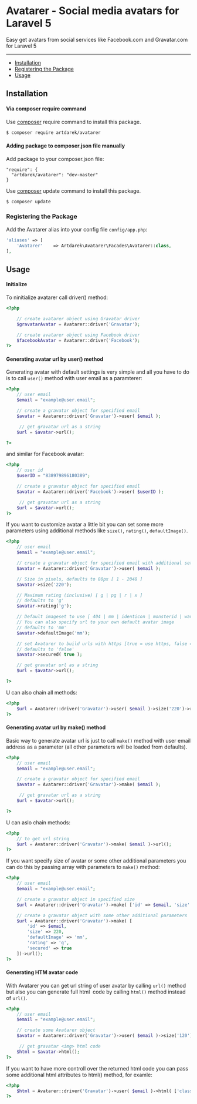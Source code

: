 # Avatarer - Social media avatars for Laravel 5

Easy get avatars from social services like Facebook.com and Gravatar.com for Laravel 5

---

- [Installation](#installation)
- [Registering the Package](#registering-the-package)
- [Usage](#usage)

## Installation 

#### Via composer require command

Use [composer](http://getcomposer.org) require command to install this package.

``` bash
$ composer require artdarek/avatarer
```

#### Adding package to composer.json file manually

Add package to your composer.json file:

```
"require": {
  "artdarek/avatarer": "dev-master"
}
```

Use [composer](http://getcomposer.org) update command to install this package.

``` bash
$ composer update
```

### Registering the Package

Add the Avatarer alias into your config file ``config/app.php``:

```php
'aliases' => [
    'Avatarer'    => Artdarek\Avatarer\Facades\Avatarer::class,
],
```

## Usage

#### Initialize

To ninitialize avatarer call driver() method:

```php
<?php

	// create avatarer object using Gravatar driver
 	$gravatarAvatar = Avatarer::driver('Gravatar');

	// create avatarer object using Facebook driver
 	$facebookAvatar = Avatarer::driver('Facebook');
?>
```

#### Generating avatar url by user() method

Generating avatar with default settings is very simple and all you have to do is to call
``user()`` method with user email as a paramterer:

```php
<?php
	// user email
	$email = "example@user.email";

	// create a gravatar object for specified email
 	$avatar = Avatarer::driver('Gravatar')->user( $email );

	 // get gravatar url as a string
	$url = $avatar->url();

?>
```

and similar for Facebook avatar:

```php
<?php
	// user id
	$userID = "838979896180389";

	// create a gravatar object for specified email
 	$avatar = Avatarer::driver('Facebook')->user( $userID );

	 // get gravatar url as a string
	$url = $avatar->url();
?>
```


If you want to customize avatar a little bit you can set some more parameters using additional methods
like ``size()``, ``rating()``, ``defaultImage()``.

```php
<?php
	// user email
	$email = "example@user.email";

	// create a gravatar object for specified email with additional settings
 	$avatar = Avatarer::driver('Gravatar')->user( $email );

 	// Size in pixels, defaults to 80px [ 1 - 2048 ]
	$avatar->size('220');

	// Maximum rating (inclusive) [ g | pg | r | x ]
	// defaults to 'g'
	$avatar->rating('g');

	// Default imageset to use [ 404 | mm | identicon | monsterid | wavatar ]
	// You can also specify url to your own default avatar image
	// defaults to 'mm'
	$avatar->defaultImage('mm');

    // set Avatarer to build urls with https [true = use https, false = ise http]
    // defaults to 'false'
    $avatar->secured( true );

	// get gravatar url as a string
	$url = $avatar->url();

?>
```

U can also chain all methods:

```php
<?php
 	$url = Avatarer::driver('Gravatar')->user( $email )->size('220')->rating('g')->defaultImage('mm')->url();
?>
```


#### Generating avatar url by make() method

Basic way to generate avatar url is just to call ``make()`` method with
user email address as a parameter (all other parameters will be loaded from defaults).

```php
<?php
	// user email
	$email = "example@user.email";

	// create a gravatar object for specified email
 	$avatar = Avatarer::driver('Gravatar')->make( $email );

	 // get gravatar url as a string
	$url = $avatar->url();

?>
```

U can aslo chain methods:

```php
<?php
	// to get url string
	$url = Avatarer::driver('Gravatar')->make( $email )->url();
?>
```

If you want specify size of avatar or some other additional parameters you can do this
by passing array with parameters to ``make()`` method:

```php
<?php
	// user email
	$email = "example@user.email";

	// create a gravatar object in specified size
 	$url = Avatarer::driver('Gravatar')->make( ['id' => $email, 'size' => 220] )->url();

	// create a gravatar object with some other additional parameters
 	$url = Avatarer::driver('Gravatar')->make( [
 		'id' => $email,
 		'size' => 220,
 		'defaultImage' => 'mm',
 		'rating' => 'g',
 	    'secured' => true
 	])->url();
?>
```


#### Generating HTM avatar code

With Avatarer you can get url string of user avatar by calling ``url()`` method
but also you can generate full html <img> code by calling ``html()`` method instead of ``url()``.

```php
<?php
	// user email
	$email = "example@user.email";

	// create some Avatarer object
 	$avatar = Avatarer::driver('Gravatar')->user( $email )->size('120');

	 // get gravatar <img> html code
	$html = $avatar->html();
?>
```

If you want to have more controll over
the returned html code you can pass some additional html attributes to html() method, for examle:

```php
<?php
	$html = Avatarer::driver('Gravatar')->user( $email )->html( ['class' => 'avatar', 'id' => 'user123' ] );
?>
```
